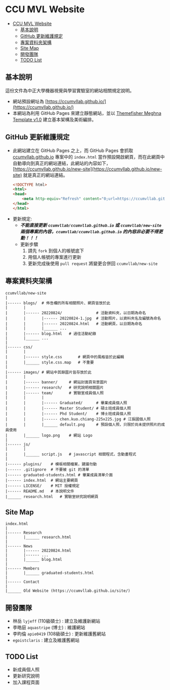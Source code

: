 # CCU MVL Website
- [CCU MVL Website](#ccu-mvl-website)
  - [基本說明](#基本說明)
  - [GitHub 更新維護規定](#github-更新維護規定)
  - [專案資料夾架構](#專案資料夾架構)
  - [Site Map](#site-map)
  - [開發團隊](#開發團隊)
  - [TODO List](#todo-list)

## 基本說明
這份文件為中正大學機器視覺與學習實驗室的網站相關規定說明。
- 網站預設網址為 [https://ccumvllab.github.io/](https://ccumvllab.github.io/)
- 本網站為利用 GitHub Pages 來建立靜態網站，並以 [Themefisher Meghna Template v1.0](https://themefisher.com/products/meghna) 建立基本架構及美術編排。

## GitHub 更新維護規定
- 此網站建立在 GitHub Pages 之上，而 GitHub Pages 會抓取 [ccumvllab.github.io](https://github.com/ccumvllab/ccumvllab.github.io) 專案中的 `index.html` 當作預設開啟網頁，而在此網頁中自動導向到真正的網站連結，此網站的內容如下，[https://ccumvllab.github.io/new-site](https://ccumvllab.github.io/new-site) 就是真正的網站連結。
    ```html
    <!DOCTYPE html>
    <html>
    <head>
        <meta http-equiv="Refresh" content="0;url=https://ccumvllab.github.io/new-site">
    </head>
    </html>
    ```
- 更新規定:
  - ***不能直接更新 `ccumvllab/ccumvllab.github.io` 或 `ccumvllab/new-site` 兩個專案的內容，`ccumvllab/ccumvllab.github.io` 的內容非必要不得更動！！！***
  - 更新步驟
    1. 請先 `fork` 到個人的帳號底下
    2. 用個人帳號的專案進行更新
    3. 更新完成後使用 `pull request` 將變更合併回 `ccumvllab/new-site`

## 專案資料夾架構
```
ccumvllab/new-site
|
|------ blogs/  # 佈告欄的所有相關照片、網頁皆放於此
|       |
|       |------ 20220824/               # 活動資料夾，以日期為命名
|       |       |------ 20220824-1.jpg  # 活動照片，以資料夾名及編號為命名
|       |       |------ 20220824.html   # 活動網頁，以日期為命名
|       |       |______ ...
|       |------ blog.html   # 過往活動紀錄
|       |______ ...
|
|------ css/
|       |
|       |------ style.css       # 網頁中的風格皆於此編輯
|       |______ style.css.map   # 不重要
|
|------ images/ # 網站中其餘圖片皆存放於此
|       |
|       |------ banner/     # 網站封面頁背景圖片
|       |------ research/   # 研究說明相關圖片
|       |------ team/       # 實驗室成員個人照
|       |       |
|       |       |------ Graduated/      # 畢業成員個人照
|       |       |------ Master Student/ # 碩士班成員個人照
|       |       |------ Phd Student/    # 博士班成員個人照
|       |       |------ chen.kuo.chiang-225x225.jpg # 江振國個人照
|       |       |______ default.png     # 預設個人照，只限於尚未提供照片的成員使用
|       |______ logo.png    # 網站 Logo
|
|------ js/
|       |
|       |______ script.js   # javascript 相關程式，含動畫程式
|
|------ plugins/    # 模板相關檔案，建議勿動
|------ .gitignore  # 不要被 git 的清單
|------ graduated-students.html # 畢業成員清單介面
|------ index.html  # 網站主要網頁
|------ LICENSE/    # MIT 授權規定
|------ README.md   # 本說明文件
|______ research.html   # 實驗室研究說明網頁
```
## Site Map
```
index.html
|
|------ Research
|       |______ research.html
|
|------ News
|       |------ 20220824.html
|       |------ ...
|       |______ blog.html
|
|------ Members
|       |______ graduated-students.html
|
|------ Contact
|
|______ Old Website (https://ccumvllab.github.io/site/)
```

## 開發團隊
- 林岳 `lyjeff` (110級碩士) : 建立及維護新網站
- 李皓庭 `aquastripe` (博士) : 維護網站
- 李昀倫 `apie0419` (108級碩士) : 更新維護舊網站
- `egoistclaris` : 建立及維護舊網站

## TODO List
- 新成員個人照
- 更新研究說明
- 加入課程頁面